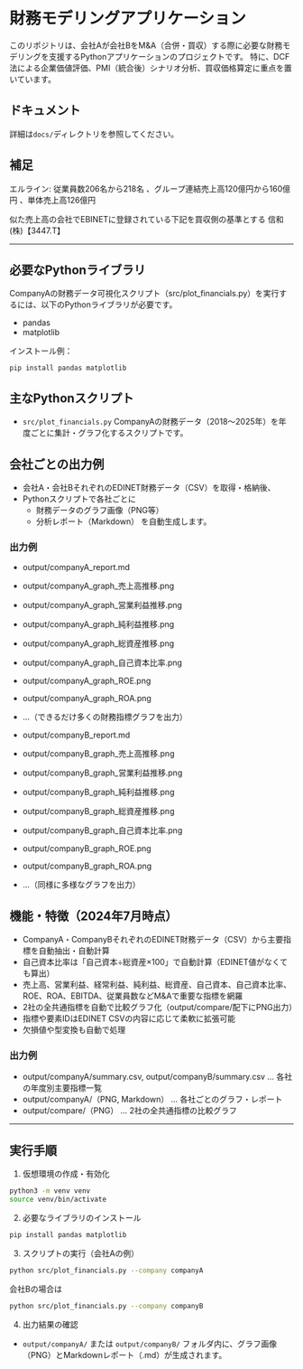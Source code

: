 # 財務モデリングアプリケーション

このリポジトリは、会社Aが会社BをM&A（合併・買収）する際に必要な財務モデリングを支援するPythonアプリケーションのプロジェクトです。
特に、DCF法による企業価値評価、PMI（統合後）シナリオ分析、買収価格算定に重点を置いています。

## ドキュメント
詳細は`docs/`ディレクトリを参照してください。

## 補足
エルライン: 
従業員数206名から218名 、グループ連結売上高120億円から160億円 、単体売上高126億円

似た売上高の会社でEBINETに登録されている下記を買収側の基準とする
信和(株)【3447.T】

---

## 必要なPythonライブラリ

CompanyAの財務データ可視化スクリプト（src/plot_financials.py）を実行するには、以下のPythonライブラリが必要です。

- pandas
- matplotlib

インストール例：

```
pip install pandas matplotlib
```

## 主なPythonスクリプト

- `src/plot_financials.py`
  CompanyAの財務データ（2018〜2025年）を年度ごとに集計・グラフ化するスクリプトです。

## 会社ごとの出力例

- 会社A・会社BそれぞれのEDINET財務データ（CSV）を取得・格納後、
- Pythonスクリプトで各社ごとに
  - 財務データのグラフ画像（PNG等）
  - 分析レポート（Markdown）
  を自動生成します。

### 出力例
- output/companyA_report.md
- output/companyA_graph_売上高推移.png
- output/companyA_graph_営業利益推移.png
- output/companyA_graph_純利益推移.png
- output/companyA_graph_総資産推移.png
- output/companyA_graph_自己資本比率.png
- output/companyA_graph_ROE.png
- output/companyA_graph_ROA.png
- ...（できるだけ多くの財務指標グラフを出力）

- output/companyB_report.md
- output/companyB_graph_売上高推移.png
- output/companyB_graph_営業利益推移.png
- output/companyB_graph_純利益推移.png
- output/companyB_graph_総資産推移.png
- output/companyB_graph_自己資本比率.png
- output/companyB_graph_ROE.png
- output/companyB_graph_ROA.png
- ...（同様に多様なグラフを出力）

## 機能・特徴（2024年7月時点）

- CompanyA・CompanyBそれぞれのEDINET財務データ（CSV）から主要指標を自動抽出・自動計算
- 自己資本比率は「自己資本÷総資産×100」で自動計算（EDINET値がなくても算出）
- 売上高、営業利益、経常利益、純利益、総資産、自己資本、自己資本比率、ROE、ROA、EBITDA、従業員数などM&Aで重要な指標を網羅
- 2社の全共通指標を自動で比較グラフ化（output/compare/配下にPNG出力）
- 指標や要素IDはEDINET CSVの内容に応じて柔軟に拡張可能
- 欠損値や型変換も自動で処理

### 出力例
- output/companyA/summary.csv, output/companyB/summary.csv … 各社の年度別主要指標一覧
- output/companyA/（PNG, Markdown） … 各社ごとのグラフ・レポート
- output/compare/（PNG） … 2社の全共通指標の比較グラフ

---

## 実行手順

1. 仮想環境の作成・有効化

```sh
python3 -m venv venv
source venv/bin/activate
```

2. 必要なライブラリのインストール

```sh
pip install pandas matplotlib
```

3. スクリプトの実行（会社Aの例）

```sh
python src/plot_financials.py --company companyA
```

会社Bの場合は

```sh
python src/plot_financials.py --company companyB
```

4. 出力結果の確認

- `output/companyA/` または `output/companyB/` フォルダ内に、グラフ画像（PNG）とMarkdownレポート（.md）が生成されます。


